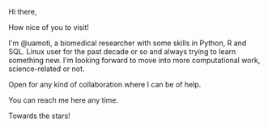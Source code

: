 Hi there,

How nice of you to visit!

I'm @uamoti, a biomedical researcher with some skills in Python, R and SQL. Linux user for the past decade or so and always trying to learn something new.
I'm looking forward to move into more computational work, science-related or not.

Open for any kind of collaboration where I can be of help.

You can reach me here any time.

Towards the stars!
<!---
uamoti/uamoti is a ✨ special ✨ repository because its `README.md` (this file) appears on your GitHub profile.
You can click the Preview link to take a look at your changes.
--->
